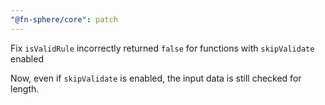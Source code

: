 ```yaml
---
"@fn-sphere/core": patch
---
```


Fix `isValidRule` incorrectly returned `false` for functions with `skipValidate` enabled

Now, even if `skipValidate` is enabled, the input data is still checked for length.
